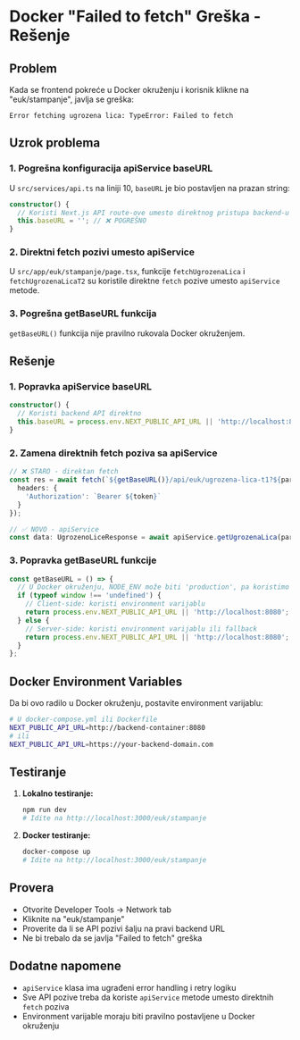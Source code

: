 # Docker "Failed to fetch" Greška - Rešenje

## Problem
Kada se frontend pokreće u Docker okruženju i korisnik klikne na "euk/stampanje", javlja se greška:
```
Error fetching ugrozena lica: TypeError: Failed to fetch
```

## Uzrok problema

### 1. Pogrešna konfiguracija apiService baseURL
U `src/services/api.ts` na liniji 10, `baseURL` je bio postavljen na prazan string:
```typescript
constructor() {
  // Koristi Next.js API route-ove umesto direktnog pristupa backend-u
  this.baseURL = ''; // ❌ POGREŠNO
}
```

### 2. Direktni fetch pozivi umesto apiService
U `src/app/euk/stampanje/page.tsx`, funkcije `fetchUgrozenaLica` i `fetchUgrozenaLicaT2` su koristile direktne `fetch` pozive umesto `apiService` metode.

### 3. Pogrešna getBaseURL funkcija
`getBaseURL()` funkcija nije pravilno rukovala Docker okruženjem.

## Rešenje

### 1. Popravka apiService baseURL
```typescript
constructor() {
  // Koristi backend API direktno
  this.baseURL = process.env.NEXT_PUBLIC_API_URL || 'http://localhost:8080'; // ✅ ISPRAVNO
}
```

### 2. Zamena direktnih fetch poziva sa apiService
```typescript
// ❌ STARO - direktan fetch
const res = await fetch(`${getBaseURL()}/api/euk/ugrozena-lica-t1?${params.toString()}`, {
  headers: {
    'Authorization': `Bearer ${token}`
  }
});

// ✅ NOVO - apiService
const data: UgrozenoLiceResponse = await apiService.getUgrozenaLica(params.toString(), token!);
```

### 3. Popravka getBaseURL funkcije
```typescript
const getBaseURL = () => {
  // U Docker okruženju, NODE_ENV može biti 'production', pa koristimo NEXT_PUBLIC_API_URL
  if (typeof window !== 'undefined') {
    // Client-side: koristi environment varijablu
    return process.env.NEXT_PUBLIC_API_URL || 'http://localhost:8080';
  } else {
    // Server-side: koristi environment varijablu ili fallback
    return process.env.NEXT_PUBLIC_API_URL || 'http://localhost:8080';
  }
};
```

## Docker Environment Variables

Da bi ovo radilo u Docker okruženju, postavite environment varijablu:

```bash
# U docker-compose.yml ili Dockerfile
NEXT_PUBLIC_API_URL=http://backend-container:8080
# ili
NEXT_PUBLIC_API_URL=https://your-backend-domain.com
```

## Testiranje

1. **Lokalno testiranje:**
   ```bash
   npm run dev
   # Idite na http://localhost:3000/euk/stampanje
   ```

2. **Docker testiranje:**
   ```bash
   docker-compose up
   # Idite na http://localhost:3000/euk/stampanje
   ```

## Provera

- Otvorite Developer Tools → Network tab
- Kliknite na "euk/stampanje"
- Proverite da li se API pozivi šalju na pravi backend URL
- Ne bi trebalo da se javlja "Failed to fetch" greška

## Dodatne napomene

- `apiService` klasa ima ugrađeni error handling i retry logiku
- Sve API pozive treba da koriste `apiService` metode umesto direktnih `fetch` poziva
- Environment varijable moraju biti pravilno postavljene u Docker okruženju
